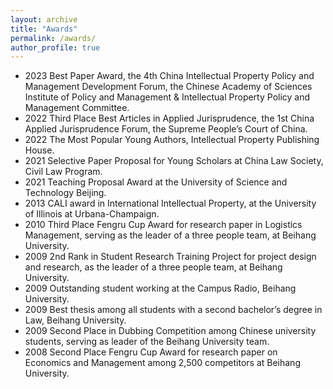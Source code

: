 ```yaml
---
layout: archive
title: "Awards"
permalink: /awards/
author_profile: true
---
```


* 2023 Best Paper Award, the 4th China Intellectual Property Policy and Management Development 
Forum, the Chinese Academy of Sciences Institute of Policy and Management & Intellectual Property 
Policy and Management Committee.
* 2022 Third Place Best Articles in Applied Jurisprudence, the 1st China Applied Jurisprudence Forum, 
the Supreme People’s Court of China. 
* 2022 The Most Popular Young Authors, Intellectual Property Publishing House.
* 2021 Selective Paper Proposal for Young Scholars at China Law Society, Civil Law Program.
* 2021 Teaching Proposal Award at the University of Science and Technology Beijing.
* 2013 CALI award in International Intellectual Property, at the University of Illinois at 
Urbana-Champaign. 
* 2010 Third Place Fengru Cup Award for research paper in Logistics Management, serving as the 
leader of a three people team, at Beihang University.
* 2009 2nd Rank in Student Research Training Project for project design and research, as the leader of a
three people team, at Beihang University.
* 2009 Outstanding student working at the Campus Radio, Beihang University.
* 2009 Best thesis among all students with a second bachelor’s degree in Law, Beihang University.
* 2009 Second Place in Dubbing Competition among Chinese university students, serving as leader of 
the Beihang University team.
* 2008 Second Place Fengru Cup Award for research paper on Economics and Management among 
2,500 competitors at Beihang University.